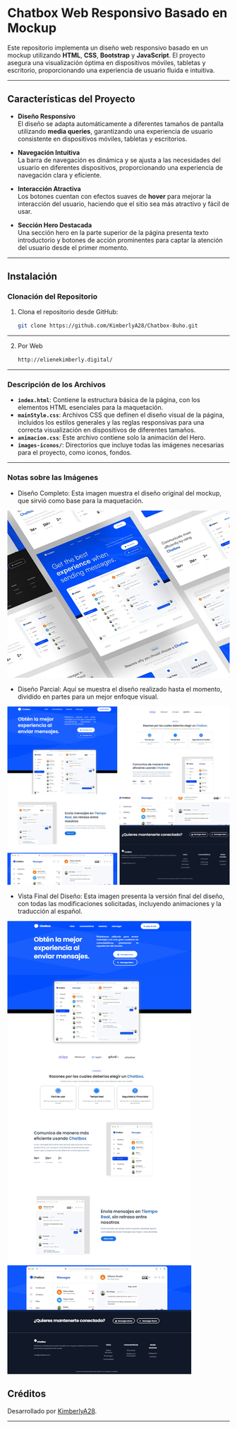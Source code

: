 # Chatbox Web Responsivo Basado en Mockup

Este repositorio implementa un diseño web responsivo basado en un mockup utilizando **HTML**, **CSS**, **Bootstrap** y **JavaScript**. El proyecto asegura una visualización óptima en dispositivos móviles, tabletas y escritorio, proporcionando una experiencia de usuario fluida e intuitiva.

---

## **Características del Proyecto**

- **Diseño Responsivo**  
  El diseño se adapta automáticamente a diferentes tamaños de pantalla utilizando **media queries**, garantizando una experiencia de usuario consistente en dispositivos móviles, tabletas y escritorios.

- **Navegación Intuitiva**  
  La barra de navegación es dinámica y se ajusta a las necesidades del usuario en diferentes dispositivos, proporcionando una experiencia de navegación clara y eficiente.

- **Interacción Atractiva**  
  Los botones cuentan con efectos suaves de **hover** para mejorar la interacción del usuario, haciendo que el sitio sea más atractivo y fácil de usar.

- **Sección Hero Destacada**  
  Una sección hero en la parte superior de la página presenta texto introductorio y botones de acción prominentes para captar la atención del usuario desde el primer momento.

---

## **Instalación**

### **Clonación del Repositorio**

1. Clona el repositorio desde GitHub:
   ```sh
   git clone https://github.com/KimberlyA28/Chatbox-Buho.git
   ```

---

2. Por Web
   ```sh
   http://elienekimberly.digital/
   ```

---

### **Descripción de los Archivos**

- **`index.html`**: Contiene la estructura básica de la página, con los elementos HTML esenciales para la maquetación.
- **`mainStyle.css`**: Archivos CSS que definen el diseño visual de la página, incluidos los estilos generales y las reglas responsivas para una correcta visualización en dispositivos de diferentes tamaños.
- **`animacion.css`**: Este archivo contiene solo la animación del Hero.
- **`images-iconos/`**: Directorios que incluye todas las imágenes necesarias para el proyecto, como iconos, fondos.

---

### **Notas sobre las Imágenes**

- Diseño Completo: Esta imagen muestra el diseño original del mockup, que sirvió como base para la maquetación.

![img-1](img-mockup/img-1.webp)

- Diseño Parcial: Aquí se muestra el diseño realizado hasta el momento, dividido en partes para un mejor enfoque visual.

![Img-mokup1](img-mockup/Img-mokup1.png)

- Vista Final del Diseño: Esta imagen presenta la versión final del diseño, con todas las modificaciones solicitadas, incluyendo animaciones y la traducción al español.

![img-mokup2](img-mockup/img-mokup2.png)

## Créditos

Desarrollado por [KimberlyA28](https://github.com/KimberlyA28).

---